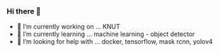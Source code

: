 ### Hi there 👋
- 🔭 I’m currently working on ... KNUT
- 🌱 I’m currently learning ... machine learning - object detector
- 🤔 I’m looking for help with ... docker, tensorflow, mask rcnn, yolov4

<!--
**seongjong12/seongjong12** is a ✨ _special_ ✨ repository because its `README.md` (this file) appears on your GitHub profile.

Here are some ideas to get you started:

- 🔭 I’m currently working on ...
- 🌱 I’m currently learning ...
- 👯 I’m looking to collaborate on ...
- 🤔 I’m looking for help with ...
- 💬 Ask me about ...
- 📫 How to reach me: ...
- 😄 Pronouns: ...
- ⚡ Fun fact: ...
-->

